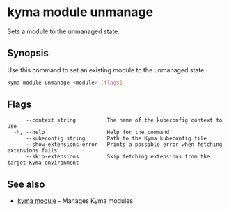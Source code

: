 # kyma module unmanage

Sets a module to the unmanaged state.

## Synopsis

Use this command to set an existing module to the unmanaged state.

```bash
kyma module unmanage <module> [flags]
```

## Flags

```text
      --context string          The name of the kubeconfig context to use
  -h, --help                    Help for the command
      --kubeconfig string       Path to the Kyma kubeconfig file
      --show-extensions-error   Prints a possible error when fetching extensions fails
      --skip-extensions         Skip fetching extensions from the target Kyma environment
```

## See also

* [kyma module](kyma_module.md) - Manages Kyma modules
